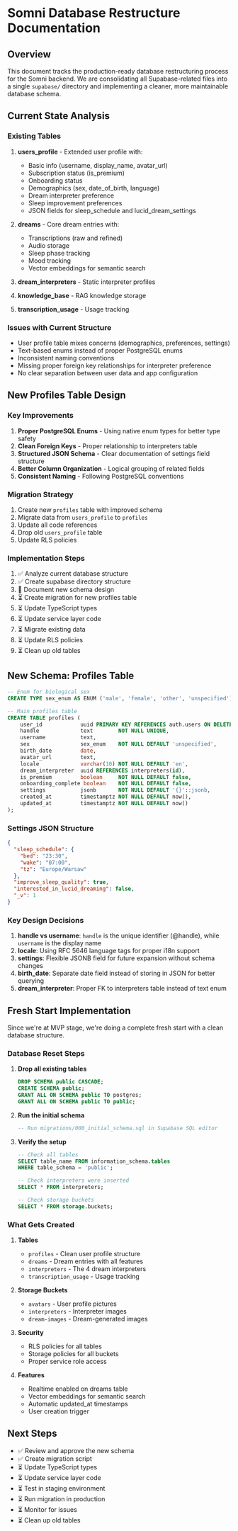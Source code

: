 # Somni Database Restructure Documentation

## Overview
This document tracks the production-ready database restructuring process for the Somni backend. We are consolidating all Supabase-related files into a single `supabase/` directory and implementing a cleaner, more maintainable database schema.

## Current State Analysis

### Existing Tables
1. **users_profile** - Extended user profile with:
   - Basic info (username, display_name, avatar_url)
   - Subscription status (is_premium)
   - Onboarding status
   - Demographics (sex, date_of_birth, language)
   - Dream interpreter preference
   - Sleep improvement preferences
   - JSON fields for sleep_schedule and lucid_dream_settings

2. **dreams** - Core dream entries with:
   - Transcriptions (raw and refined)
   - Audio storage
   - Sleep phase tracking
   - Mood tracking
   - Vector embeddings for semantic search

3. **dream_interpreters** - Static interpreter profiles
4. **knowledge_base** - RAG knowledge storage
5. **transcription_usage** - Usage tracking

### Issues with Current Structure
- User profile table mixes concerns (demographics, preferences, settings)
- Text-based enums instead of proper PostgreSQL enums
- Inconsistent naming conventions
- Missing proper foreign key relationships for interpreter preference
- No clear separation between user data and app configuration

## New Profiles Table Design

### Key Improvements
1. **Proper PostgreSQL Enums** - Using native enum types for better type safety
2. **Clean Foreign Keys** - Proper relationship to interpreters table
3. **Structured JSON Schema** - Clear documentation of settings field structure
4. **Better Column Organization** - Logical grouping of related fields
5. **Consistent Naming** - Following PostgreSQL conventions

### Migration Strategy
1. Create new `profiles` table with improved schema
2. Migrate data from `users_profile` to `profiles`
3. Update all code references
4. Drop old `users_profile` table
5. Update RLS policies

### Implementation Steps
1. ✅ Analyze current database structure
2. ✅ Create supabase directory structure
3. 🔄 Document new schema design
4. ⏳ Create migration for new profiles table
5. ⏳ Update TypeScript types
6. ⏳ Update service layer code
7. ⏳ Migrate existing data
8. ⏳ Update RLS policies
9. ⏳ Clean up old tables

## New Schema: Profiles Table

```sql
-- Enum for biological sex
CREATE TYPE sex_enum AS ENUM ('male', 'female', 'other', 'unspecified');

-- Main profiles table
CREATE TABLE profiles (
    user_id            uuid PRIMARY KEY REFERENCES auth.users ON DELETE CASCADE,
    handle             text        NOT NULL UNIQUE,
    username           text,
    sex                sex_enum    NOT NULL DEFAULT 'unspecified',
    birth_date         date,
    avatar_url         text,
    locale             varchar(10) NOT NULL DEFAULT 'en',
    dream_interpreter  uuid REFERENCES interpreters(id),
    is_premium         boolean     NOT NULL DEFAULT false,
    onboarding_complete boolean    NOT NULL DEFAULT false,
    settings           jsonb       NOT NULL DEFAULT '{}'::jsonb,
    created_at         timestamptz NOT NULL DEFAULT now(),
    updated_at         timestamptz NOT NULL DEFAULT now()
);
```

### Settings JSON Structure
```json
{
  "sleep_schedule": {
    "bed": "23:30",
    "wake": "07:00",
    "tz": "Europe/Warsaw"
  },
  "improve_sleep_quality": true,
  "interested_in_lucid_dreaming": false,
  "_v": 1
}
```

### Key Design Decisions
1. **handle vs username**: `handle` is the unique identifier (@handle), while `username` is the display name
2. **locale**: Using RFC 5646 language tags for proper i18n support
3. **settings**: Flexible JSONB field for future expansion without schema changes
4. **birth_date**: Separate date field instead of storing in JSON for better querying
5. **dream_interpreter**: Proper FK to interpreters table instead of text enum

## Fresh Start Implementation

Since we're at MVP stage, we're doing a complete fresh start with a clean database structure.

### Database Reset Steps

1. **Drop all existing tables**
   ```sql
   DROP SCHEMA public CASCADE;
   CREATE SCHEMA public;
   GRANT ALL ON SCHEMA public TO postgres;
   GRANT ALL ON SCHEMA public TO public;
   ```

2. **Run the initial schema**
   ```sql
   -- Run migrations/000_initial_schema.sql in Supabase SQL editor
   ```

3. **Verify the setup**
   ```sql
   -- Check all tables
   SELECT table_name FROM information_schema.tables 
   WHERE table_schema = 'public';
   
   -- Check interpreters were inserted
   SELECT * FROM interpreters;
   
   -- Check storage buckets
   SELECT * FROM storage.buckets;
   ```

### What Gets Created

1. **Tables**
   - `profiles` - Clean user profile structure
   - `dreams` - Dream entries with all features
   - `interpreters` - The 4 dream interpreters
   - `transcription_usage` - Usage tracking

2. **Storage Buckets**
   - `avatars` - User profile pictures
   - `interpreters` - Interpreter images  
   - `dream-images` - Dream-generated images

3. **Security**
   - RLS policies for all tables
   - Storage policies for all buckets
   - Proper service role access

4. **Features**
   - Realtime enabled on dreams table
   - Vector embeddings for semantic search
   - Automatic updated_at timestamps
   - User creation trigger

## Next Steps
- ✅ Review and approve the new schema
- ✅ Create migration script
- ⏳ Update TypeScript types
- ⏳ Update service layer code
- ⏳ Test in staging environment
- ⏳ Run migration in production
- ⏳ Monitor for issues
- ⏳ Clean up old tables